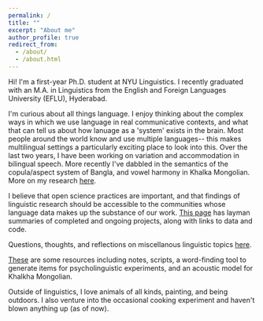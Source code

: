 ```yaml
---
permalink: /
title: ""
excerpt: "About me"
author_profile: true
redirect_from: 
  - /about/
  - /about.html
---
```


Hi! I'm a first-year Ph.D. student at NYU Linguistics. I recently graduated with an M.A. in Linguistics from the English and Foreign Languages University (EFLU), Hyderabad.

I'm curious about all things language. I enjoy thinking about the complex ways in which we use language in real communicative contexts, and what that can tell us about how lanuage as a 'system' exists in the brain. Most people around the world know and use multiple languages-- this makes multilingual settings a particularly exciting place to look into this. Over the last two years, I have been working on variation and accommodation in bilingual speech. More recently I've dabbled in the semantics of the copula/aspect system of Bangla, and vowel harmony in Khalka Mongolian. More on my research [here](research.html).

I believe that open science practices are important, and that findings of linguistic research should be accessible to the communities whose language data makes up the substance of our work. [This page](research.html) has layman summaries of completed and ongoing projects, along with links to data and code.

Questions, thoughts, and reflections on miscellanous linguistic topics [here](year-archive.html).

[These](resources.html) are some resources including notes, scripts, a word-finding tool to generate items for psycholinguistic experiments, and an acoustic model for Khalkha Mongolian. 

Outside of linguistics, I love animals of all kinds, painting, and being outdoors. I also venture into the occasional cooking experiment and haven't blown anything up (as of now).